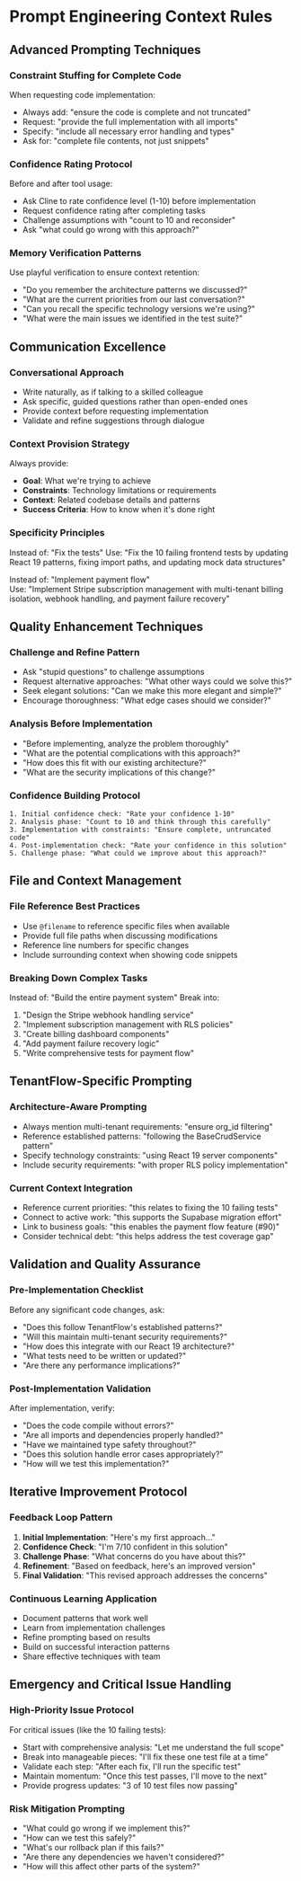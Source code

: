 # Prompt Engineering Context Rules

## Advanced Prompting Techniques

### Constraint Stuffing for Complete Code
When requesting code implementation:
- Always add: "ensure the code is complete and not truncated"
- Request: "provide the full implementation with all imports"
- Specify: "include all necessary error handling and types"
- Ask for: "complete file contents, not just snippets"

### Confidence Rating Protocol
Before and after tool usage:
- Ask Cline to rate confidence level (1-10) before implementation
- Request confidence rating after completing tasks
- Challenge assumptions with "count to 10 and reconsider"
- Ask "what could go wrong with this approach?"

### Memory Verification Patterns
Use playful verification to ensure context retention:
- "Do you remember the architecture patterns we discussed?"
- "What are the current priorities from our last conversation?"
- "Can you recall the specific technology versions we're using?"
- "What were the main issues we identified in the test suite?"

## Communication Excellence

### Conversational Approach
- Write naturally, as if talking to a skilled colleague
- Ask specific, guided questions rather than open-ended ones
- Provide context before requesting implementation
- Validate and refine suggestions through dialogue

### Context Provision Strategy
Always provide:
- **Goal**: What we're trying to achieve
- **Constraints**: Technology limitations or requirements  
- **Context**: Related codebase details and patterns
- **Success Criteria**: How to know when it's done right

### Specificity Principles
Instead of: "Fix the tests"
Use: "Fix the 10 failing frontend tests by updating React 19 patterns, fixing import paths, and updating mock data structures"

Instead of: "Implement payment flow"  
Use: "Implement Stripe subscription management with multi-tenant billing isolation, webhook handling, and payment failure recovery"

## Quality Enhancement Techniques

### Challenge and Refine Pattern
- Ask "stupid questions" to challenge assumptions
- Request alternative approaches: "What other ways could we solve this?"
- Seek elegant solutions: "Can we make this more elegant and simple?"
- Encourage thoroughness: "What edge cases should we consider?"

### Analysis Before Implementation
- "Before implementing, analyze the problem thoroughly"
- "What are the potential complications with this approach?"
- "How does this fit with our existing architecture?"
- "What are the security implications of this change?"

### Confidence Building Protocol
```
1. Initial confidence check: "Rate your confidence 1-10"
2. Analysis phase: "Count to 10 and think through this carefully"  
3. Implementation with constraints: "Ensure complete, untruncated code"
4. Post-implementation check: "Rate your confidence in this solution"
5. Challenge phase: "What could we improve about this approach?"
```

## File and Context Management

### File Reference Best Practices
- Use `@filename` to reference specific files when available
- Provide full file paths when discussing modifications
- Reference line numbers for specific changes
- Include surrounding context when showing code snippets

### Breaking Down Complex Tasks
Instead of: "Build the entire payment system"
Break into:
1. "Design the Stripe webhook handling service"
2. "Implement subscription management with RLS policies"
3. "Create billing dashboard components"
4. "Add payment failure recovery logic"
5. "Write comprehensive tests for payment flow"

## TenantFlow-Specific Prompting

### Architecture-Aware Prompting
- Always mention multi-tenant requirements: "ensure org_id filtering"
- Reference established patterns: "following the BaseCrudService pattern"
- Specify technology constraints: "using React 19 server components"
- Include security requirements: "with proper RLS policy implementation"

### Current Context Integration
- Reference current priorities: "this relates to fixing the 10 failing tests"
- Connect to active work: "this supports the Supabase migration effort"
- Link to business goals: "this enables the payment flow feature (#90)"
- Consider technical debt: "this helps address the test coverage gap"

## Validation and Quality Assurance

### Pre-Implementation Checklist
Before any significant code changes, ask:
- "Does this follow TenantFlow's established patterns?"
- "Will this maintain multi-tenant security requirements?"
- "How does this integrate with our React 19 architecture?"
- "What tests need to be written or updated?"
- "Are there any performance implications?"

### Post-Implementation Validation
After implementation, verify:
- "Does the code compile without errors?"
- "Are all imports and dependencies properly handled?"
- "Have we maintained type safety throughout?"
- "Does this solution handle error cases appropriately?"
- "How will we test this implementation?"

## Iterative Improvement Protocol

### Feedback Loop Pattern
1. **Initial Implementation**: "Here's my first approach..."
2. **Confidence Check**: "I'm 7/10 confident in this solution"
3. **Challenge Phase**: "What concerns do you have about this?"
4. **Refinement**: "Based on feedback, here's an improved version"
5. **Final Validation**: "This revised approach addresses the concerns"

### Continuous Learning Application
- Document patterns that work well
- Learn from implementation challenges
- Refine prompting based on results
- Build on successful interaction patterns
- Share effective techniques with team

## Emergency and Critical Issue Handling

### High-Priority Issue Protocol
For critical issues (like the 10 failing tests):
- Start with comprehensive analysis: "Let me understand the full scope"
- Break into manageable pieces: "I'll fix these one test file at a time"
- Validate each step: "After each fix, I'll run the specific test"
- Maintain momentum: "Once this test passes, I'll move to the next"
- Provide progress updates: "3 of 10 test files now passing"

### Risk Mitigation Prompting
- "What could go wrong if we implement this?"
- "How can we test this safely?"
- "What's our rollback plan if this fails?"
- "Are there any dependencies we haven't considered?"
- "How will this affect other parts of the system?"